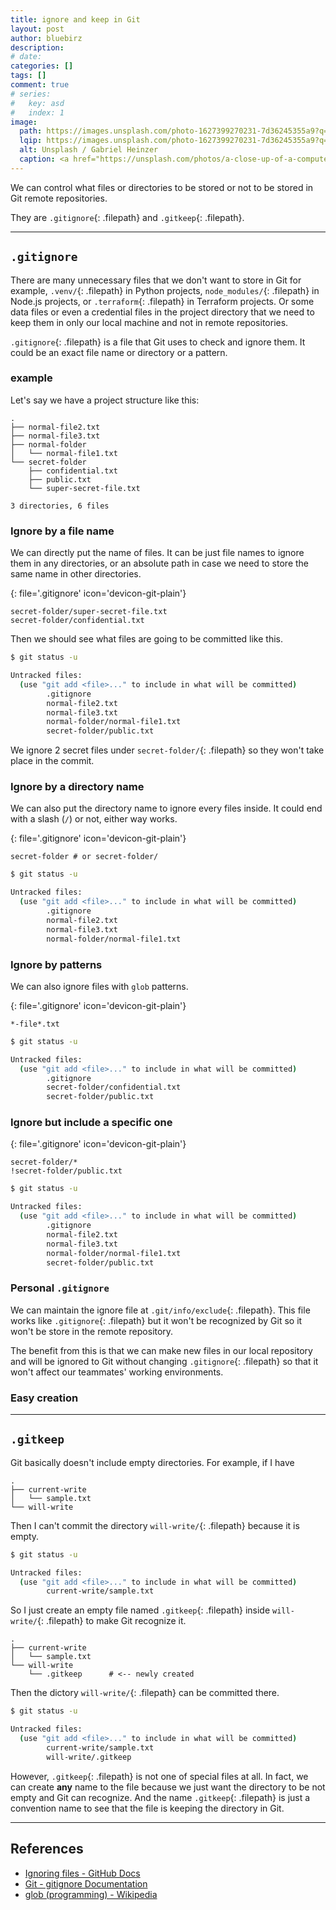 ```yaml
---
title: ignore and keep in Git
layout: post
author: bluebirz
description:
# date:
categories: []
tags: []
comment: true
# series:
#   key: asd
#   index: 1
image:
  path: https://images.unsplash.com/photo-1627399270231-7d36245355a9?q=80&w=1374&auto=format&fit=crop&ixlib=rb-4.1.0&ixid=M3wxMjA3fDB8MHxwaG90by1wYWdlfHx8fGVufDB8fHx8fA%3D%3D
  lqip: https://images.unsplash.com/photo-1627399270231-7d36245355a9?q=10&w=490&auto=format&fit=crop&ixlib=rb-4.1.0&ixid=M3wxMjA3fDB8MHxwaG90by1wYWdlfHx8fGVufDB8fHx8fA%3D%3D
  alt: Unsplash / Gabriel Heinzer
  caption: <a href="https://unsplash.com/photos/a-close-up-of-a-computer-screen-with-a-bunch-of-words-on-it-EUzk9BIEq6M">Unsplash / Gabriel Heinzer</a>
---
```


We can control what files or directories to be stored or not to be stored in Git remote repositories.

They are `.gitignore`{: .filepath} and `.gitkeep`{: .filepath}.

---

## `.gitignore`

There are many unnecessary files that we don't want to store in Git for example, `.venv/`{: .filepath} in Python projects, `node_modules/`{: .filepath} in Node.js projects, or `.terraform`{: .filepath} in Terraform projects. Or some data files or even a credential files in the project directory that we need to keep them in only our local machine and not in remote repositories.

`.gitignore`{: .filepath} is a file that Git uses to check and ignore them. It could be an exact file name or directory or a pattern.

### example

Let's say we have a project structure like this:

```
.
├── normal-file2.txt
├── normal-file3.txt
├── normal-folder
│   └── normal-file1.txt
└── secret-folder
    ├── confidential.txt
    ├── public.txt
    └── super-secret-file.txt

3 directories, 6 files
```

### Ignore by a file name

We can directly put the name of files. It can be just file names to ignore them in any directories, or an absolute path in case we need to store the same name in other directories.

{: file='.gitignore' icon='devicon-git-plain'}

```
secret-folder/super-secret-file.txt
secret-folder/confidential.txt
```

Then we should see what files are going to be committed like this.

```sh
$ git status -u 

Untracked files:
  (use "git add <file>..." to include in what will be committed)
        .gitignore
        normal-file2.txt
        normal-file3.txt
        normal-folder/normal-file1.txt
        secret-folder/public.txt
```

We ignore 2 secret files under `secret-folder/`{: .filepath} so they won't take place in the commit.

### Ignore by a directory name

We can also put the directory name to ignore every files inside. It could end with a slash (`/`) or not, either way works.

{: file='.gitignore' icon='devicon-git-plain'}

```
secret-folder # or secret-folder/
```

```sh
$ git status -u 

Untracked files:
  (use "git add <file>..." to include in what will be committed)
        .gitignore
        normal-file2.txt
        normal-file3.txt
        normal-folder/normal-file1.txt
```

### Ignore by patterns

We can also ignore files with `glob` patterns.

{: file='.gitignore' icon='devicon-git-plain'}

```
*-file*.txt
```

```sh
$ git status -u 

Untracked files:
  (use "git add <file>..." to include in what will be committed)
        .gitignore
        secret-folder/confidential.txt
        secret-folder/public.txt
```

### Ignore but include a specific one

{: file='.gitignore' icon='devicon-git-plain'}

```
secret-folder/*
!secret-folder/public.txt
```

```sh
$ git status -u 

Untracked files:
  (use "git add <file>..." to include in what will be committed)
        .gitignore
        normal-file2.txt
        normal-file3.txt
        normal-folder/normal-file1.txt
        secret-folder/public.txt
```

### Personal `.gitignore`

We can maintain the ignore file at `.git/info/exclude`{: .filepath}. This file works like `.gitignore`{: .filepath} but it won't be recognized by Git so it won't be store in the remote repository.

The benefit from this is that we can make new files in our local repository and will be ignored to Git without changing `.gitignore`{: .filepath} so that it won't affect our teammates' working environments.

### Easy creation

---

## `.gitkeep`

Git basically doesn't include empty directories. For example, if I have

```
.
├── current-write
│   └── sample.txt
└── will-write
```

Then I can't commit the directory `will-write/`{: .filepath} because it is empty.

```sh
$ git status -u

Untracked files:
  (use "git add <file>..." to include in what will be committed)
        current-write/sample.txt
```

So I just create an empty file named `.gitkeep`{: .filepath} inside `will-write/`{: .filepath} to make Git recognize it.

```
.
├── current-write
│   └── sample.txt
└── will-write
    └── .gitkeep      # <-- newly created
```

Then the dictory `will-write/`{: .filepath} can be committed  there.

```sh
$ git status -u

Untracked files:
  (use "git add <file>..." to include in what will be committed)
        current-write/sample.txt
        will-write/.gitkeep
```

However, `.gitkeep`{: .filepath} is not one of special files at all. In fact, we can create **any** name to the file because we just want the directory to be not empty and Git can recognize. And the name `.gitkeep`{: .filepath} is just a convention name to see that the file is keeping the directory in Git.

---

## References

- [Ignoring files - GitHub Docs](https://docs.github.com/en/get-started/git-basics/ignoring-files)
- [Git - gitignore Documentation](https://git-scm.com/docs/gitignore)
- [glob (programming) - Wikipedia](https://en.wikipedia.org/wiki/Glob_(programming))
